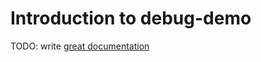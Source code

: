 # Introduction to debug-demo

TODO: write [great documentation](http://jacobian.org/writing/what-to-write/)
